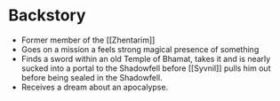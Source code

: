 # Backstory
- Former member of the [[Zhentarim]]
- Goes on a mission a feels strong magical presence of something
- Finds a sword within an old Temple of Bhamat, takes it and is nearly sucked into a portal to the Shadowfell before [[Syvnil]] pulls him out before being sealed in the Shadowfell.
- Receives a dream about an apocalypse.

